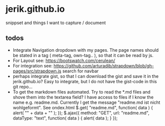 # jerik.github.io
snippset and things I want to capture / document

## todos
- Integrate Navigation dropdown with my pages. The page names should be stated in a tag ( meta-tag, own-tag.. ), so that it can be read by js. 
 - For Layout see: https://bootswatch.com/cerulean/
 - For integration see: https://github.com/arturadib/strapdown/blob/gh-pages/src/strapdown.js search for navbar
- perhaps integrate gist, so that I can download the gist and save it in the jerik.github.io? Easy to integrate, but I do not have the gist-code in this git repo...
- To get the markdown files automated. Try to read the \*.md files and shove them into the textarea field? I have access to files if I know the name e.g. readme.md.
  Currently I get the message "readme.md ist nicht wohlgeformt". See ondex.html
	$.get( "readme.md", function( data ) {
	  alert( "" + data + "" );
	});
	$.ajax({
	  method: "GET",
	  url: "readme.md",
	  dataType: "text",
	  function( data ) { alert( data ); }
	});

